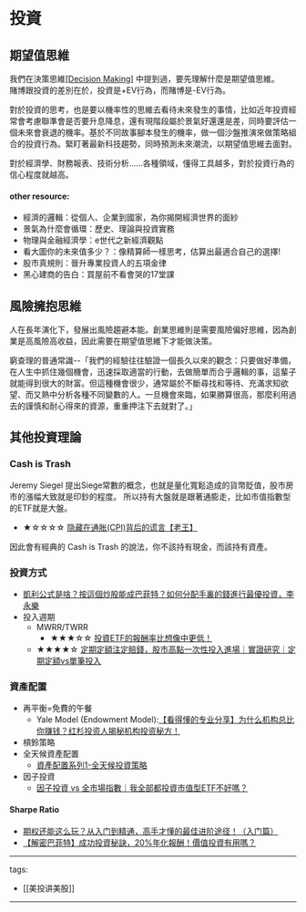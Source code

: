# 投資

## 期望值思維
我們在決策思維[[Decision Making]](/Content/Social%20Science/Psychology/Cognitive/Decision%20Making#header-2)
中提到過，要先理解什麼是期望值思維。  
賭博跟投資的差別在於，投資是+EV行為，而賭博是-EV行為。

對於投資的思考，也是要以機率性的思維去看待未來發生的事情，比如近年投資經常會考慮聯準會是否要升息降息，還有現階段屬於景氣好還還是差，同時要評估一個未來會衰退的機率。基於不同故事腳本發生的機率，做一個沙盤推演來做策略組合的投資行為。緊盯著最新科技趨勢，同時預測未來潮流，以期望值思維去面對。

對於經濟學、財務報表、技術分析......各種領域，懂得工具越多，對於投資行為的信心程度就越高。

#### other resource:
* 經濟的邏輯：從個人、企業到國家，為你揭開經濟世界的面紗
* 景氣為什麼會循環：歷史、理論與投資實務
* 物理與金融經濟學：e世代之新經濟觀點
* 看大圖你的未來值多少？：像精算師一樣思考，估算出最適合自己的選擇!
* 股市真規則：晉升專業投資人的五項金律
* 黑心建商的告白：買屋前不看會哭的17堂課


## 風險擁抱思維
人在長年演化下，發展出風險趨避本能。創業思維則是需要風險偏好思維，因為創業是高風險高收益，因此需要在期望值思維下才能做決策。

窮查理的普通常識--「我們的經驗往往驗證一個長久以來的觀念：只要做好準備，在人生中抓住幾個機會，迅速採取適當的行動，去做簡單而合乎邏輯的事，這輩子就能得到很大的財富。但這種機會很少，通常屬於不斷尋找和等待、充滿求知欲望、而又熱中分析各種不同變數的人。一旦機會來臨，如果勝算很高，那麼利用過去的謹慎和耐心得來的資源，重重押注下去就對了。」

## 其他投資理論

### Cash is Trash
Jeremy Siegel 提出Siege常數的概念，也就是量化寬鬆造成的貨幣貶值，股市房市的漲幅大致就是印鈔的程度。
所以持有大盤就是跟著通膨走，比如市值指數型的ETF就是大盤。
* ★☆☆☆☆ [隐藏在通胀(CPI)背后的谎言【老王】](https://www.youtube.com/watch?v=CdO__9BXSAw)

因此會有經典的 Cash is Trash 的說法，你不該持有現金，而該持有資產。

### 投資方式
* [凱利公式是啥？按這個炒股能成巴菲特？如何分配手裏的錢進行最優投資，李永樂](https://www.youtube.com/watch?v=v2JGTi5lhY4)
* 投入週期
  * MWRR/TWRR
    * ★★★☆☆ [投資ETF的報酬率比想像中更低！](https://www.youtube.com/watch?v=RJOtzU5_wus)
  * ★★★★☆ [定期定額注定賠錢，股市高點一次性投入進場｜實證研究｜定期定額vs單筆投入](https://www.youtube.com/watch?v=uTXwhTTIuMw)

### 資產配置
* 再平衡=免費的午餐
  * Yale Model (Endowment Model):[【看得懂的专业分享】为什么机构总比你赚钱？红杉投资人揭秘机构投资秘方！](https://www.youtube.com/watch?v=Ac3S7UYCKjQ)
* 槓鈴策略
* 全天候資產配置
  * [資產配置系列1-全天候投資策略](https://www.youtube.com/watch?v=a2OYIFC5WuY)
* 因子投資
  * [因子投資 vs 全市場指數｜我全部都投資市值型ETF不好嗎？](https://www.youtube.com/watch?v=YCEdSco0EXY)

#### Sharpe Ratio
* [期权还能这么玩？从入门到精通，高手才懂的最佳进阶途径！（入门篇）](https://www.youtube.com/watch?v=RKolWS9wtUI)
* [【解密巴菲特】成功投資秘訣，20%年化報酬！價值投資有用嗎？](https://www.youtube.com/watch?v=M2jZTl2cvss)


---
tags:
  - [[美投讲美股]]

---